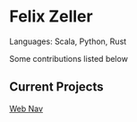 # Felix Zeller

Languages: Scala, Python, Rust

Some contributions listed below

## Current Projects
[Web Nav](https://github.com/Feel-ix-343/Web_Nav)



